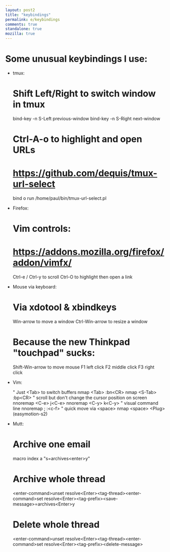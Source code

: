 ```yaml
---
layout: post2
title: "keybindings"
permalink: e/keybindings
comments: true
standalone: true
mozilla: true
---
```


# Some unusual keybindings I use:

- tmux:

    # Shift Left/Right to switch window in tmux
    bind-key -n S-Left previous-window
    bind-key -n S-Right next-window
    # Ctrl-A-o to highlight and open URLs
    # https://github.com/dequis/tmux-url-select
    bind o run /home/paul/bin/tmux-url-select.pl

- Firefox:

    # Vim controls:
    # https://addons.mozilla.org/firefox/addon/vimfx/
    Ctrl-e / Ctrl-y to scroll
    Ctrl-O to highlight then open a link

- Mouse via keyboard:

    # Via xdotool & xbindkeys
    Win-arrow to move a window
    Ctrl-Win-arrow to resize a window
    # Because the new Thinkpad "touchpad" sucks:
    Shift-Win-arrow to move mouse
    F1 left click
    F2 middle click
    F3 right click

- Vim:

    " Just &lt;Tab> to switch buffers
    nmap &lt;Tab> :bn&lt;CR>
    nmap &lt;S-Tab> :bp&lt;CR>
    " scroll but don't change the cursor position on screen
    nnoremap &lt;C-e> j&lt;C-e>
    nnoremap &lt;C-y> k&lt;C-y>
    " visual command line
    nnoremap ; :&lt;c-f>
    " quick move via &lt;space>
    nmap &lt;space> &lt;Plug>(easymotion-s2)

- Mutt:

    # Archive one email
    macro index a "s=archives&lt;enter>y"
    # Archive whole thread
    &lt;enter-command>unset resolve&lt;Enter>&lt;tag-thread>&lt;enter-command>set resolve&lt;Enter>&lt;tag-prefix>&lt;save-message>=archives&lt;Enter>y
    # Delete whole thread
    &lt;enter-command>unset resolve&lt;Enter>&lt;tag-thread>&lt;enter-command>set resolve&lt;Enter>&lt;tag-prefix>&lt;delete-message>
